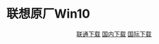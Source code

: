 # 联想原厂Win10

<p align="center">
    <a class="btn" href="https://download.fuibafuyu.cn/d/123/System/Windows/OEM/Win10-1903-Lenovo.iso">联通下载</a>
    <a class="btn" href="https://download.fuibafuyu.top/Ali/System/Windows/OEM/Win10-1903-Lenovo.iso">国内下载</a>
    <a class="btn" href="https://download.fuibafuyu.top/OD/System/Windows/OEM/Win10-1903-Lenovo.iso">国际下载</a>
</p>